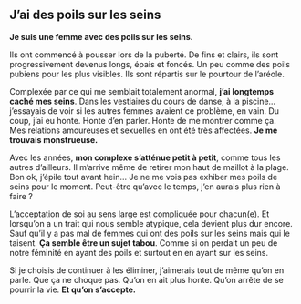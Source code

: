 ## J’ai des poils sur les seins

**Je suis une femme avec des poils sur les seins.**

Ils ont commencé à pousser lors de la puberté. De fins et clairs, ils sont progressivement devenus longs, épais et foncés. Un peu comme des poils pubiens pour les plus visibles. Ils sont répartis sur le pourtour de l’aréole.

Complexée par ce qui me semblait totalement anormal, **j’ai longtemps caché mes seins**. Dans les vestiaires du cours de danse, à la piscine… j’essayais de voir si les autres femmes avaient ce problème, en vain. Du coup, j’ai eu honte. Honte d’en parler. Honte de me montrer comme ça.  
Mes relations amoureuses et sexuelles en ont été très affectées. **Je me trouvais monstrueuse.**

Avec les années, **mon complexe s’atténue petit à petit**, comme tous les autres d’ailleurs. Il m’arrive même de retirer mon haut de maillot à la plage. Bon ok, j’épile tout avant hein… Je ne me vois pas exhiber mes poils de seins pour le moment. Peut-être qu’avec le temps, j’en aurais plus rien à faire ?

L’acceptation de soi au sens large est compliquée pour chacun(e). Et lorsqu’on a un trait qui nous semble atypique, cela devient plus dur encore. Sauf qu’il y a pas mal de femmes qui ont des poils sur les seins mais qui le taisent. **Ça semble être un sujet tabou**. Comme si on perdait un peu de notre féminité en ayant des poils et surtout en en ayant sur les seins.

Si je choisis de continuer à les éliminer, j’aimerais tout de même qu’on en parle. Que ça ne choque pas. Qu’on en ait plus honte. Qu’on arrête de se pourrir la vie. **Et qu’on s’accepte.**